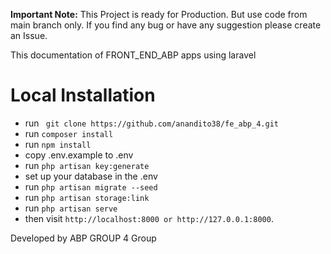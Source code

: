 **Important Note:** This Project is ready for Production. But use code from main branch only. If you find any bug or have any suggestion please create an Issue.

This documentation of FRONT_END_ABP apps using laravel

# Local Installation

- run `` git clone https://github.com/anandito38/fe_abp_4.git``
- run `` composer install `` 
- run `` npm install ``
- copy .env.example to .env
- run `` php artisan key:generate ``
- set up your database in the .env
- run `` php artisan migrate --seed ``
- run `` php artisan storage:link ``
- run `` php artisan serve ``
- then visit `` http://localhost:8000 or http://127.0.0.1:8000 ``.

Developed by ABP GROUP 4 Group
